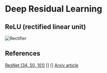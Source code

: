 # Deep Residual Learning

## ReLU (rectified linear unit)

![Rectifier](https://www.codeproject.com/KB/AI/1220276/ReLU-r-700.png)


## References

[ResNet (34, 50, 101)](https://neurohive.io/en/popular-networks/resnet/)
[]
[]
[Arxiv article](https://arxiv.org/pdf/1512.03385.pdf)
